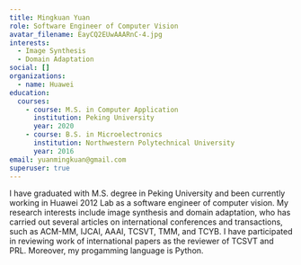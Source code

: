 ```yaml
---
title: Mingkuan Yuan
role: Software Engineer of Computer Vision
avatar_filename: EayCQ2EUwAAARnC-4.jpg
interests:
  - Image Synthesis
  - Domain Adaptation
social: []
organizations:
  - name: Huawei
education:
  courses:
    - course: M.S. in Computer Application
      institution: Peking University
      year: 2020
    - course: B.S. in Microelectronics
      institution: Northwestern Polytechnical University
      year: 2016
email: yuanmingkuan@gmail.com
superuser: true
---
```

I have graduated with M.S. degree in Peking University and been currently working in Huawei 2012 Lab as a software engineer of computer vision. My research interests include image synthesis and domain adaptation, who has carried out several articles on international conferences and transactions, such as ACM-MM, IJCAI, AAAI, TCSVT, TMM, and TCYB. I have participated in reviewing work of international papers as the reviewer of TCSVT and PRL. Moreover, my progamming language is Python.